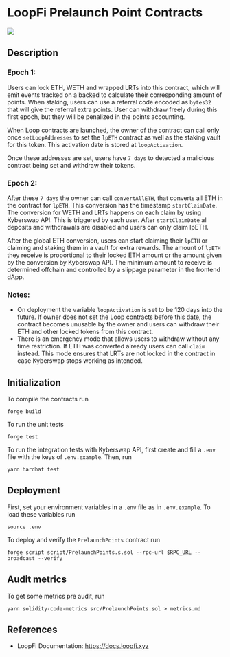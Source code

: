 # LoopFi Prelaunch Point Contracts

![](./img/icon-loop.png)

## Description

### Epoch 1:

Users can lock ETH, WETH and wrapped LRTs into this contract, which will emit events tracked on a backed to calculate their corresponding amount of points. When staking, users can use a referral code encoded as `bytes32` that will give the referral extra points. User can withdraw freely during this first epoch, but they will be penalized in the points accounting.

When Loop contracts are launched, the owner of the contract can call only once `setLoopAddresses` to set the `lpETH` contract as well as the staking vault for this token. This activation date is stored at `loopActivation`.

Once these addresses are set, users have `7 days` to detected a malicious contract being set and withdraw their tokens.

### Epoch 2:

After these `7 days` the owner can call `convertAllETH`, that converts all ETH in the contract for `lpETH`. This conversion has the timestamp `startClaimDate`. The conversion for WETH and LRTs happens on each claim by using Kyberswap API. This is triggered by each user. After `startClaimDate` all deposits and withdrawals are disabled and users can only claim lpETH.

After the global ETH conversion, users can start claiming their `lpETH` or claiming and staking them in a vault for extra rewards. The amount of `lpETH` they receive is proportional to their locked ETH amount or the amount given by the conversion by Kyberswap API. The minimum amount to receive is determined offchain and controlled by a slippage parameter in the frontend dApp.

### Notes:

- On deployment the variable `loopActivation` is set to be 120 days into the future. If owner does not set the Loop contracts before this date, the contract becomes unusable by the owner and users can withdraw their ETH and other locked tokens from this contract.
- There is an emergency mode that allows users to withdraw without any time restriction. If ETH was converted already users can call `claim` instead. This mode ensures that LRTs are not locked in the contract in case Kyberswap stops working as intended.

## Initialization

To compile the contracts run

```
forge build
```

To run the unit tests

```
forge test
```

To run the integration tests with Kyberswap API, first create and fill a `.env` file with the keys of `.env.example`. Then, run

```
yarn hardhat test
```

## Deployment

First, set your environment variables in a `.env` file as in `.env.example`. To load these variables run

```
source .env
```

To deploy and verify the `PrelaunchPoints` contract run

```
forge script script/PrelaunchPoints.s.sol --rpc-url $RPC_URL --broadcast --verify
```

## Audit metrics

To get some metrics pre audit, run

```
yarn solidity-code-metrics src/PrelaunchPoints.sol > metrics.md
```

## References

- LoopFi Documentation: https://docs.loopfi.xyz
